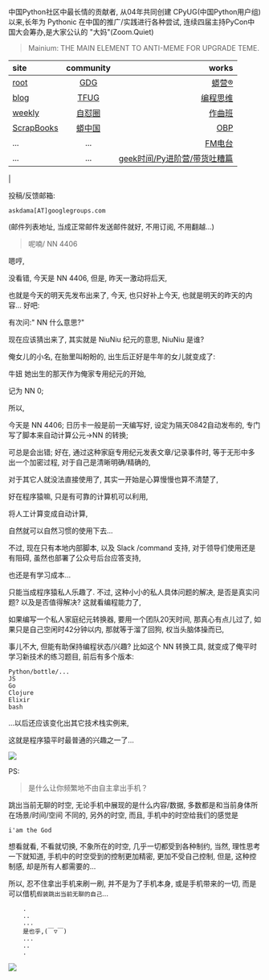 中国Python社区中最长情的贡献者, 从04年共同创建 CPyUG(中国Python用户组)以来,长年为 Pythonic 在中国的推广/实践进行各种尝试, 连续四届主持PyCon中国大会筹办,是大家公认的 "大妈"(Zoom.Quiet)

> Mainium: THE MAIN ELEMENT TO ANTI-MEME FOR UPGRADE TEME.

| site | community | works |
| :-----| :----: | ----: |
| [root](http://zoomquiet.io/) | [GDG](https://blog.zhgdg.org/) | [蟒营®](https://doc.101.camp/) |
| [blog](https://blog.zoomquiet.io/pages/zoomquiet.html) | [TFUG](http://zh.tfug.world/) | [编程思维](https://py.101.camp/) |
| [weekly](http://weekly.pychina.org/) | [自怼圈](https://du.101.camp/) | [作曲班](https://mu.101.camp/) |
| [ScrapBooks](https://zoomquiet.io/collection.html) | [蟒中国](https://pychina.org/) | [OBP](https://zoomquiet.io/obp/index.html) |
| ... | ... | [FM电台](https://fm.101.camp/) |
| ... | ... | [geek时间/Py进阶营/带货吐糟篇](https://fm.101.camp/2020/geek2py-dama.html) 
 |


投稿/反馈邮箱:

    askdama[AT]googlegroups.com

(邮件列表地址, 
当成正常邮件发送邮件就好, 不用订阅, 不用翻越...)


> 呢喃/ NN 4406




嗯哼,

没看错, 
今天是 NN 4406,
但是, 昨天一激动将后天,

也就是今天的明天先发布出来了,
今天,
也只好补上今天,
也就是明天的昨天的内容...
好吧:

有次问:" NN 什么意思?"

现在应该猜出来了,
其实就是  NiuNiu 纪元的意思,
NiuNiu 是谁?

俺女儿的小名,
在胎里叫盼盼的,
出生后正好是牛年的女儿就变成了:

牛妞
她出生的那天作为俺家专用纪元的开始,

记为 NN 0;

所以,

今天是 NN 4406;
日历卡一般是前一天编写好,
设定为隔天0842自动发布的,
专门写了脚本来自动计算公元->NN 的转换;

可总是会出错;
好在,
通过这种家庭专用纪元发表文章/记录事件时,
等于无形中多出一个加密过程,
对于自己是清晰明确/精确的,

对于其它人就没法直接使用了,
其实一开始是心算慢慢也算不清楚了,

好在程序猿嘛,
只是有可靠的计算机可以利用,

将人工计算变成自动计算,

自然就可以自然习惯的使用下去...

不过,
现在只有本地内部脚本,
以及 Slack /command 支持,
对于领导们使用还是有阻碍,
虽然也部署了公众号后台应答支持,

也还是有学习成本...

只能当成程序猿私人乐趣了.
不过,
这种小小的私人具体问题的解决,
是否是真实问题?
以及是否值得解决?
这就看编程能力了,

如果编写一个私人家庭纪元转换器,
要用一个团队20天时间,
那真心有点儿过了,
如果只是自己空闲时42分钟以内,
那就等于溜了回狗,
权当头脑体操而已,

事儿不大,
但能有助保持编程状态/兴趣?
比如这个 NN 转换工具,
就变成了俺平时学习新技术的练习题目,
前后有多个版本:

    Python/bottle/...
    JS
    Go
    Clojure
    Elixir
    bash

...以后还应该变化出其它技术栈实例来,

这就是程序猿平时最普通的兴趣之一了...


![](http://ydlj.zoomquiet.top/ipic/2021-06-10-zq42-today-card-2106.010.jpeg)

PS:
> 是什么让你频繁地不由自主拿出手机？

跳出当前无聊的时空,
无论手机中展现的是什么内容/数据,
多数都是和当前身体所在场景/时间/空间 不同的,
另外的时空,
而且, 手机中的时空给我们的感觉是

    i'am the God

想看就看, 不看就切换,
不象所在的时空, 几乎一切都受到各种制约,
当然,
理性思考一下就知道,
手机中的时空受到的控制更加精密, 更加不受自己控制,
但是, 这种控制感,
却是所有人都需要的...

所以, 
忍不住拿出手机来刷一刷,
并不是为了手机本身, 或是手机带来的一切,
而是可以借机`假装跳出当前无聊的自己`...



```
    .
    ..
    ...
    是也乎,(￣▽￣)
    ...
    ..
    .
```


![](http://ydlj.zoomquiet.top/ipic/2021-04-30-210411DU21.4zip.jpg)

